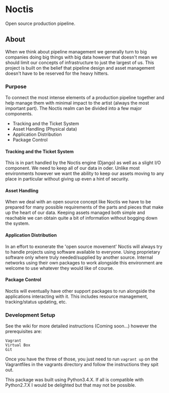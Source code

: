 # Noctis
Open source production pipeline.

## About
When we think about pipeline management we generally turn to big companies doing big things with big data however that doesn't mean we should limit our concepts of infrastructure to just the largest of us. This project is built on the belief that pipeline design and asset management doesn't have to be reserved for the heavy hitters.

### Purpose
To connect the most intense elements of a production pipeline together and help manage them with minimal impact to the artist (always the most important part). The Noctis realm can be divided into a few major components.

- Tracking and the Ticket System
- Asset Handling (Physical data)
- Application Distribution
- Package Control

#### Tracking and the Ticket System
This is in part handled by the Noctis engine (Django) as well as a slight I/O component. We need to keep all of our data in oder. Unlike most environments however we want the ability to keep our assets moving to any place in particular without giving up even a hint of security.

#### Asset Handling
When we deal with an open source concept like Noctis we have to be prepared for many possible requirements of the parts and pieces that make up the heart of our data. Keeping assets managed both simple and reachable we can obtain quite a bit of information without bogging down the system.

#### Application Distribution
In an effort to exonerate the 'open source movement' Noctis will always try to handle projects using software available to everyone. Using proprietary software only where truly needed/supplied by another source. Internal networks using their own packages to work alongside this environment are welcome to use whatever they would like of course.

#### Package Control
Noctis will eventually have other support packages to run alongside the applications interacting with it. This includes resource management, tracking/status updating, etc.

### Development Setup
See the wiki for more detailed instructions (Coming soon...) however the prerequisites are:
```
Vagrant
Virtual Box
Git
```
Once you have the three of those, you just need to run `vagrant up` on the Vagrantfiles in the vagrants directory and follow the instructions they spit out.

This package was built using Python3.4.X. If all is compatible with Python2.7.X I would be delighted but that may not be possible.